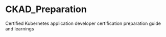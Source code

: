 # CKAD_Preparation
Certified Kubernetes application developer certification preparation guide and learnings 
